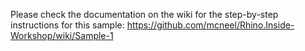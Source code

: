 Please check the documentation on the wiki for the step-by-step instructions for this sample: https://github.com/mcneel/Rhino.Inside-Workshop/wiki/Sample-1
